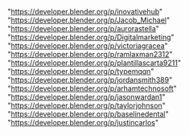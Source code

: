 "https://developer.blender.org/p/inovativehub"
"https://developer.blender.org/p/Jacob_Michael"
"https://developer.blender.org/p/aurorastella"
"https://developer.blender.org/p/Digitalmarketing"
"https://developer.blender.org/p/victoriagracea"
"https://developer.blender.org/p/ramlaxman2312"
"https://developer.blender.org/p/plantillascarta9211"
"https://developer.blender.org/p/typemqqn"
"https://developer.blender.org/p/jordansmith389"
"https://developer.blender.org/p/arhamtechnosoft"
"https://developer.blender.org/p/jasonwardan1"
"https://developer.blender.org/p/taylorjohnson"
"https://developer.blender.org/p/baselinedental"
"https://developer.blender.org/p/justincarlos"
 

